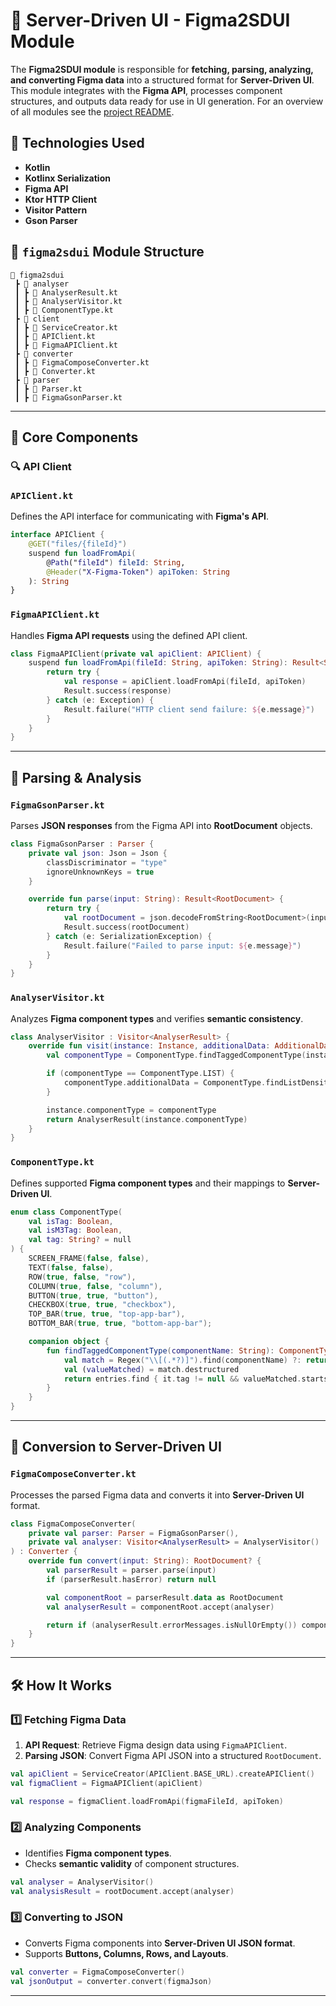 # 🏹 Server-Driven UI - Figma2SDUI Module

The **Figma2SDUI module** is responsible for **fetching, parsing, analyzing, and converting Figma data** into a structured format for **Server-Driven UI**. This module integrates with the **Figma API**, processes component structures, and outputs data ready for use in UI generation.
For an overview of all modules see the [project README](../README.md).
## 📌 Technologies Used

- **Kotlin**
- **Kotlinx Serialization**
- **Figma API**
- **Ktor HTTP Client**
- **Visitor Pattern**
- **Gson Parser**

## 📁 `figma2sdui` Module Structure

```
📂 figma2sdui
 ┣ 📂 analyser
 ┃ ┣ 📜 AnalyserResult.kt
 ┃ ┣ 📜 AnalyserVisitor.kt
 ┃ ┣ 📜 ComponentType.kt
 ┣ 📂 client
 ┃ ┣ 📜 ServiceCreator.kt
 ┃ ┣ 📜 APIClient.kt
 ┃ ┣ 📜 FigmaAPIClient.kt
 ┣ 📂 converter
 ┃ ┣ 📜 FigmaComposeConverter.kt
 ┃ ┣ 📜 Converter.kt
 ┣ 📂 parser
 ┃ ┣ 📜 Parser.kt
 ┃ ┣ 📜 FigmaGsonParser.kt
```

---

## 📌 Core Components

### 🔍 API Client

### `APIClient.kt`
Defines the API interface for communicating with **Figma's API**.

```kotlin
interface APIClient {
    @GET("files/{fileId}")
    suspend fun loadFromApi(
        @Path("fileId") fileId: String,
        @Header("X-Figma-Token") apiToken: String
    ): String
}
```

### `FigmaAPIClient.kt`
Handles **Figma API requests** using the defined API client.

```kotlin
class FigmaAPIClient(private val apiClient: APIClient) {
    suspend fun loadFromApi(fileId: String, apiToken: String): Result<String> {
        return try {
            val response = apiClient.loadFromApi(fileId, apiToken)
            Result.success(response)
        } catch (e: Exception) {
            Result.failure("HTTP client send failure: ${e.message}")
        }
    }
}
```

---

## 📌 Parsing & Analysis

### `FigmaGsonParser.kt`
Parses **JSON responses** from the Figma API into **RootDocument** objects.

```kotlin
class FigmaGsonParser : Parser {
    private val json: Json = Json {
        classDiscriminator = "type"
        ignoreUnknownKeys = true
    }

    override fun parse(input: String): Result<RootDocument> {
        return try {
            val rootDocument = json.decodeFromString<RootDocument>(input)
            Result.success(rootDocument)
        } catch (e: SerializationException) {
            Result.failure("Failed to parse input: ${e.message}")
        }
    }
}
```

### `AnalyserVisitor.kt`
Analyzes **Figma component types** and verifies **semantic consistency**.

```kotlin
class AnalyserVisitor : Visitor<AnalyserResult> {
    override fun visit(instance: Instance, additionalData: AdditionalData?): AnalyserResult {
        val componentType = ComponentType.findTaggedComponentType(instance.name)

        if (componentType == ComponentType.LIST) {
            componentType.additionalData = ComponentType.findListDensity(instance.name)
        }

        instance.componentType = componentType
        return AnalyserResult(instance.componentType)
    }
}
```

### `ComponentType.kt`
Defines supported **Figma component types** and their mappings to **Server-Driven UI**.

```kotlin
enum class ComponentType(
    val isTag: Boolean,
    val isM3Tag: Boolean,
    val tag: String? = null
) {
    SCREEN_FRAME(false, false),
    TEXT(false, false),
    ROW(true, false, "row"),
    COLUMN(true, false, "column"),
    BUTTON(true, true, "button"),
    CHECKBOX(true, true, "checkbox"),
    TOP_BAR(true, true, "top-app-bar"),
    BOTTOM_BAR(true, true, "bottom-app-bar");

    companion object {
        fun findTaggedComponentType(componentName: String): ComponentType {
            val match = Regex("\\[(.*?)]").find(componentName) ?: return UNTAGGED
            val (valueMatched) = match.destructured
            return entries.find { it.tag != null && valueMatched.startsWith(it.tag) } ?: UNKNOWN
        }
    }
}
```

---

## 📌 Conversion to Server-Driven UI

### `FigmaComposeConverter.kt`
Processes the parsed Figma data and converts it into **Server-Driven UI** format.

```kotlin
class FigmaComposeConverter(
    private val parser: Parser = FigmaGsonParser(),
    private val analyser: Visitor<AnalyserResult> = AnalyserVisitor()
) : Converter {
    override fun convert(input: String): RootDocument? {
        val parserResult = parser.parse(input)
        if (parserResult.hasError) return null

        val componentRoot = parserResult.data as RootDocument
        val analyserResult = componentRoot.accept(analyser)

        return if (analyserResult.errorMessages.isNullOrEmpty()) componentRoot else null
    }
}
```

---

## 🛠 How It Works

### 1️⃣ Fetching Figma Data

1. **API Request**: Retrieve Figma design data using `FigmaAPIClient`.
2. **Parsing JSON**: Convert Figma API JSON into a structured `RootDocument`.

```kotlin
val apiClient = ServiceCreator(APIClient.BASE_URL).createAPIClient()
val figmaClient = FigmaAPIClient(apiClient)

val response = figmaClient.loadFromApi(figmaFileId, apiToken)
```

### 2️⃣ Analyzing Components

- Identifies **Figma component types**.
- Checks **semantic validity** of component structures.

```kotlin
val analyser = AnalyserVisitor()
val analysisResult = rootDocument.accept(analyser)
```

### 3️⃣ Converting to JSON

- Converts Figma components into **Server-Driven UI JSON format**.
- Supports **Buttons, Columns, Rows, and Layouts**.

```kotlin
val converter = FigmaComposeConverter()
val jsonOutput = converter.convert(figmaJson)
```

---



